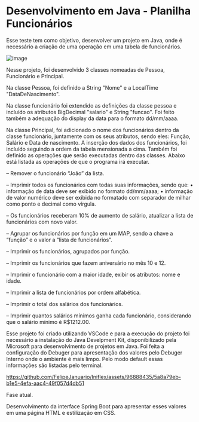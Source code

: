 # Desenvolvimento em Java - Planilha Funcionários

Esse teste tem como objetivo, desenvolver um projeto em Java, onde é necessário a criação de uma operação em uma tabela de funcionários. 

![image](https://github.com/FelipeJanuario/Iniflex/assets/96888435/14679747-b9dc-42db-a4ff-51f34630c331)

Nesse projeto, foi desenvolvido 3 classes nomeadas de Pessoa, Funcionário e Principal.

Na classe Pessoa, foi definido a String "Nome" e a LocalTime "DataDeNascimento".

Na classe funcionário foi extendido as definições da classe pessoa e incluído os atributos BigDecimal "salario" e String "funcao". Foi feito também a adequação do display da data para o formato dd/mm/aaaa.

Na classe Principal, foi adicionado o nome dos funcionários dentro da classe funcionário, juntamente com os seus atributos, sendo eles: Função, Salário e Data de nascimento. A inserção dos dados dos funcionários, foi incluído seguindo a ordem da tabela mensionada a cima. Também foi definido as operações que serão executadas dentro das classes. Abaixo está listada as operações de que o programa irá executar. 

– Remover o funcionário “João” da lista.

– Imprimir todos os funcionários com todas suas informações, sendo que:
  • informação de data deve ser exibido no formato dd/mm/aaaa;
  • informação de valor numérico deve ser exibida no formatado com separador de milhar como ponto e decimal como vírgula.
  
– Os funcionários receberam 10% de aumento de salário, atualizar a lista de funcionários com novo valor.

– Agrupar os funcionários por função em um MAP, sendo a chave a “função” e o valor a “lista de funcionários”.

– Imprimir os funcionários, agrupados por função.

– Imprimir os funcionários que fazem aniversário no mês 10 e 12.

– Imprimir o funcionário com a maior idade, exibir os atributos: nome e idade.

– Imprimir a lista de funcionários por ordem alfabética.

– Imprimir o total dos salários dos funcionários.

– Imprimir quantos salários mínimos ganha cada funcionário, considerando que o salário mínimo é R$1212.00.

Esse projeto foi criado utilizando VSCode e para a execução do projeto foi necessário a instalação do Java Develpment Kit, disponibilizado pela Microsoft para desenvolvimento de projetos em Java. Foi feita a configuração do Debuger para apresentação dos valores pelo Debuger Interno onde o ambiente é mais limpo. Pelo modo default essas informações são listadas pelo terminal. 




https://github.com/FelipeJanuario/Iniflex/assets/96888435/5a8a79eb-b1e5-4efa-aac4-49f057d4db51



Fase atual.

Desenvolvimento da interface Spring Boot para apresentar esses valores em uma página HTML e estilização em CSS.


